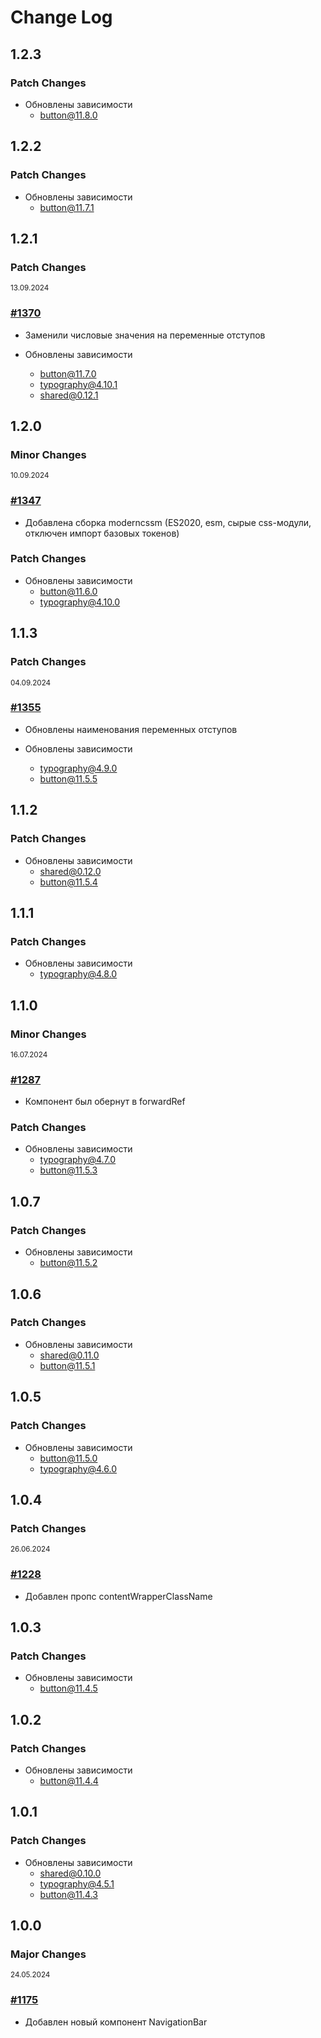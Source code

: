 # Change Log

## 1.2.3

### Patch Changes

-   Обновлены зависимости
    -   button@11.8.0

## 1.2.2

### Patch Changes

-   Обновлены зависимости
    -   button@11.7.1

## 1.2.1

### Patch Changes

<sup><time>13.09.2024</time></sup>

### [#1370](https://github.com/core-ds/core-components/pull/1370)

-   Заменили числовые значения на переменные отступов

-   Обновлены зависимости
    -   button@11.7.0
    -   typography@4.10.1
    -   shared@0.12.1

## 1.2.0

### Minor Changes

<sup><time>10.09.2024</time></sup>

### [#1347](https://github.com/core-ds/core-components/pull/1347)

-   Добавлена сборка moderncssm (ES2020, esm, сырые css-модули, отключен импорт базовых токенов)

### Patch Changes

-   Обновлены зависимости
    -   button@11.6.0
    -   typography@4.10.0

## 1.1.3

### Patch Changes

<sup><time>04.09.2024</time></sup>

### [#1355](https://github.com/core-ds/core-components/pull/1355)

-   Обновлены наименования переменных отступов

-   Обновлены зависимости
    -   typography@4.9.0
    -   button@11.5.5

## 1.1.2

### Patch Changes

-   Обновлены зависимости
    -   shared@0.12.0
    -   button@11.5.4

## 1.1.1

### Patch Changes

-   Обновлены зависимости
    -   typography@4.8.0

## 1.1.0

### Minor Changes

<sup><time>16.07.2024</time></sup>

### [#1287](https://github.com/core-ds/core-components/pull/1287)

-   Компонент был обернут в forwardRef

### Patch Changes

-   Обновлены зависимости
    -   typography@4.7.0
    -   button@11.5.3

## 1.0.7

### Patch Changes

-   Обновлены зависимости
    -   button@11.5.2

## 1.0.6

### Patch Changes

-   Обновлены зависимости
    -   shared@0.11.0
    -   button@11.5.1

## 1.0.5

### Patch Changes

-   Обновлены зависимости
    -   button@11.5.0
    -   typography@4.6.0

## 1.0.4

### Patch Changes

<sup><time>26.06.2024</time></sup>

### [#1228](https://github.com/core-ds/core-components/pull/1228)

-   Добавлен пропс contentWrapperClassName

## 1.0.3

### Patch Changes

-   Обновлены зависимости
    -   button@11.4.5

## 1.0.2

### Patch Changes

-   Обновлены зависимости
    -   button@11.4.4

## 1.0.1

### Patch Changes

-   Обновлены зависимости
    -   shared@0.10.0
    -   typography@4.5.1
    -   button@11.4.3

## 1.0.0

### Major Changes

<sup><time>24.05.2024</time></sup>

### [#1175](https://github.com/core-ds/core-components/pull/1175)

-   Добавлен новый компонент NavigationBar

